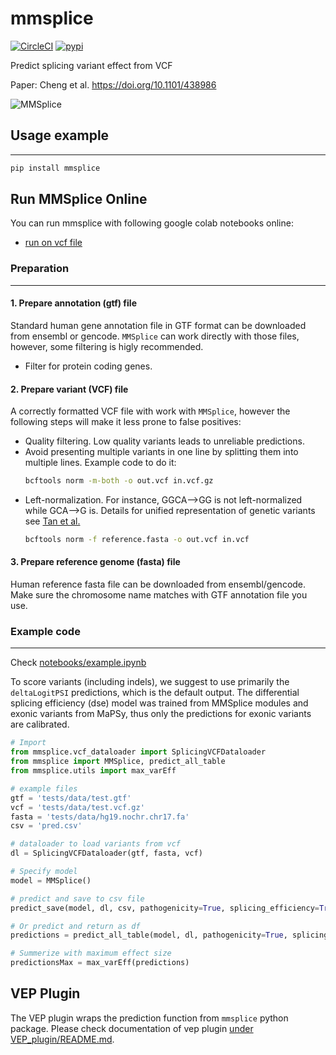# mmsplice
[![CircleCI](https://circleci.com/gh/gagneurlab/MMSplice.svg?style=svg)](https://circleci.com/gh/gagneurlab/MMSplice)
[![pypi](https://img.shields.io/pypi/v/mmsplice.svg)](https://pypi.python.org/pypi/mmsplice)

Predict splicing variant effect from VCF

Paper: Cheng et al. https://doi.org/10.1101/438986

![MMSplice](https://raw.githubusercontent.com/kipoi/models/master/MMSplice/Model.png)


## Usage example
------

```bash
pip install mmsplice
```

## Run MMSplice Online

You can run mmsplice with following google colab notebooks online:

- [run on vcf file](https://colab.research.google.com/drive/1Kw5rHMXaxXXsmE3WecxbXyGQJma80Eq6)

### Preparation
------

#### 1. Prepare annotation (gtf) file
Standard human gene annotation file in GTF format can be downloaded from ensembl or gencode.
`MMSplice` can work directly with those files, however, some filtering is higly recommended.

- Filter for protein coding genes.

#### 2. Prepare variant (VCF) file
A correctly formatted VCF file with work with `MMSplice`, however the following steps will make it less prone to false positives:

- Quality filtering. Low quality variants leads to unreliable predictions.
- Avoid presenting multiple variants in one line by splitting them into multiple lines. Example code to do it:
  ```bash
  bcftools norm -m-both -o out.vcf in.vcf.gz
  ```
- Left-normalization. For instance, GGCA-->GG is not left-normalized while GCA-->G is. Details for unified representation of genetic variants see [Tan et al.](https://www.ncbi.nlm.nih.gov/pmc/articles/PMC4481842/)
  ```bash
  bcftools norm -f reference.fasta -o out.vcf in.vcf
  ```

#### 3. Prepare reference genome (fasta) file
Human reference fasta file can be downloaded from ensembl/gencode. Make sure the chromosome name matches with GTF annotation file you use.


### Example code
------

Check [notebooks/example.ipynb](https://github.com/gagneurlab/MMSplice/blob/master/notebooks/example.ipynb)

To score variants (including indels), we suggest to use primarily the `deltaLogitPSI` predictions, which is the default output. The differential splicing efficiency (dse) model was trained from MMSplice modules and exonic variants from MaPSy, thus only the predictions for exonic variants are calibrated.

```python
# Import
from mmsplice.vcf_dataloader import SplicingVCFDataloader
from mmsplice import MMSplice, predict_all_table
from mmsplice.utils import max_varEff

# example files
gtf = 'tests/data/test.gtf'
vcf = 'tests/data/test.vcf.gz'
fasta = 'tests/data/hg19.nochr.chr17.fa'
csv = 'pred.csv'

# dataloader to load variants from vcf
dl = SplicingVCFDataloader(gtf, fasta, vcf)

# Specify model
model = MMSplice()

# predict and save to csv file
predict_save(model, dl, csv, pathogenicity=True, splicing_efficiency=True)

# Or predict and return as df
predictions = predict_all_table(model, dl, pathogenicity=True, splicing_efficiency=True)

# Summerize with maximum effect size
predictionsMax = max_varEff(predictions)
```

## VEP Plugin

The VEP plugin wraps the prediction function from `mmsplice` python package. Please check documentation of vep plugin [under VEP_plugin/README.md](VEP_plugin/README.md).
